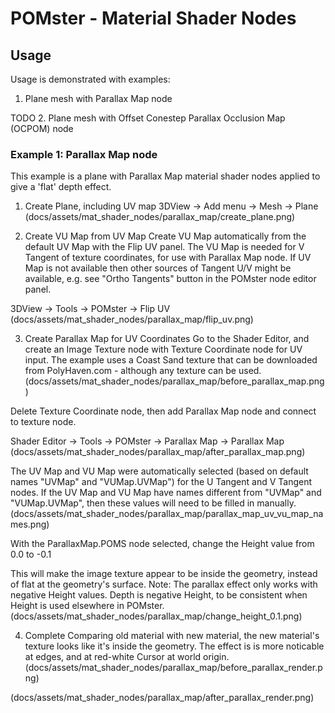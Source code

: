# POMster - Material Shader Nodes

## Usage
Usage is demonstrated with examples:
1. Plane mesh with Parallax Map node

TODO 2. Plane mesh with Offset Conestep Parallax Occlusion Map (OCPOM) node

### Example 1: Parallax Map node
This example is a plane with Parallax Map material shader nodes applied to give a 'flat' depth effect.

1. Create Plane, including UV map
3DView -> Add menu -> Mesh -> Plane
(docs/assets/mat_shader_nodes/parallax_map/create_plane.png)

2. Create VU Map from UV Map
Create VU Map automatically from the default UV Map with the Flip UV panel.
The VU Map is needed for V Tangent of texture coordinates, for use with Parallax Map node.
If UV Map is not available then other sources of Tangent U/V might be available, e.g. see "Ortho Tangents" button in the POMster node editor panel.

3DView -> Tools -> POMster -> Flip UV
(docs/assets/mat_shader_nodes/parallax_map/flip_uv.png)

3. Create Parallax Map for UV Coordinates
Go to the Shader Editor, and create an Image Texture node with Texture Coordinate node for UV input.
The example uses a Coast Sand texture that can be downloaded from PolyHaven.com - although any texture can be used.
(docs/assets/mat_shader_nodes/parallax_map/before_parallax_map.png)

Delete Texture Coordinate node, then add Parallax Map node and connect to texture node.

Shader Editor -> Tools -> POMster -> Parallax Map -> Parallax Map
(docs/assets/mat_shader_nodes/parallax_map/after_parallax_map.png)

The UV Map and VU Map were automatically selected (based on default names "UVMap" and "VUMap.UVMap") for the U Tangent and V Tangent nodes.
If the UV Map and VU Map have names different from "UVMap" and "VUMap.UVMap", then these values will need to be filled in manually.
(docs/assets/mat_shader_nodes/parallax_map/parallax_map_uv_vu_map_names.png)

With the ParallaxMap.POMS node selected, change the Height value from 0.0 to -0.1

This will make the image texture appear to be inside the geometry, instead of flat at the geometry's surface.
Note: The parallax effect only works with negative Height values. Depth is negative Height, to be consistent when Height is used elsewhere in POMster.
(docs/assets/mat_shader_nodes/parallax_map/change_height_0.1.png)

4. Complete
Comparing old material with new material, the new material's texture looks like it's inside the geometry.
The effect is is more noticable at edges, and at red-white Cursor at world origin.
(docs/assets/mat_shader_nodes/parallax_map/before_parallax_render.png)

(docs/assets/mat_shader_nodes/parallax_map/after_parallax_render.png)
